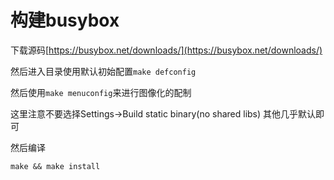 # 构建busybox
下载源码[https://busybox.net/downloads/](https://busybox.net/downloads/)

然后进入目录使用默认初始配置`make defconfig`

然后使用`make menuconfig`来进行图像化的配制

这里注意不要选择Settings->Build static binary(no shared libs)
其他几乎默认即可

然后编译

`make && make install`

